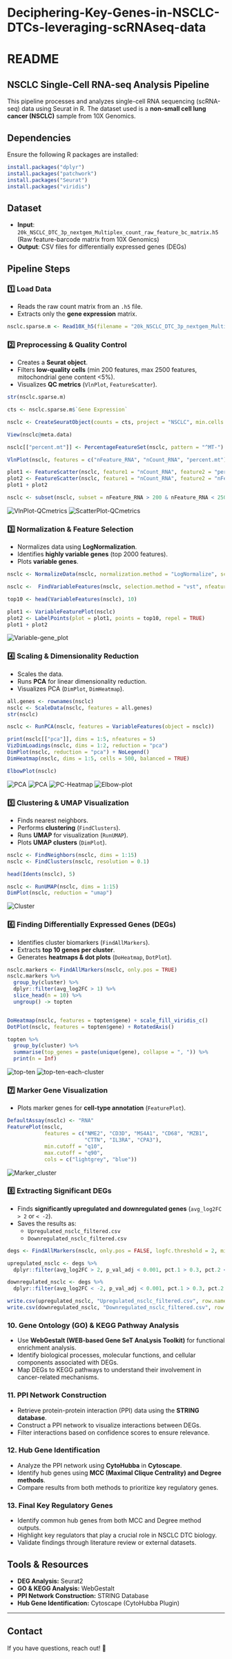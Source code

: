 # Deciphering-Key-Genes-in-NSCLC-DTCs-leveraging-scRNAseq-data
# README

## NSCLC Single-Cell RNA-seq Analysis Pipeline

This pipeline processes and analyzes single-cell RNA sequencing (scRNA-seq) data using Seurat in R. The dataset used is a **non-small cell lung cancer (NSCLC)** sample from 10X Genomics.

## **Dependencies**

Ensure the following R packages are installed:

```r
install.packages("dplyr")
install.packages("patchwork")
install.packages("Seurat")
install.packages("viridis")
```

## **Dataset**

- **Input**: `20k_NSCLC_DTC_3p_nextgem_Multiplex_count_raw_feature_bc_matrix.h5` (Raw feature-barcode matrix from 10X Genomics)
- **Output**: CSV files for differentially expressed genes (DEGs)

## **Pipeline Steps**

### 1️⃣ **Load Data**
- Reads the raw count matrix from an `.h5` file.
- Extracts only the **gene expression** matrix.
```r
nsclc.sparse.m <- Read10X_h5(filename = "20k_NSCLC_DTC_3p_nextgem_Multiplex_count_raw_feature_bc_matrix.h5")
```

### 2️⃣ **Preprocessing & Quality Control**
- Creates a **Seurat object**.
- Filters **low-quality cells** (min 200 features, max 2500 features, mitochondrial gene content <5%).
- Visualizes **QC metrics** (`VlnPlot`, `FeatureScatter`).
```r
str(nsclc.sparse.m)

cts <- nsclc.sparse.m$`Gene Expression`

nsclc <- CreateSeuratObject(counts = cts, project = "NSCLC", min.cells = 3, min.features = 200)

View(nsclc@meta.data)

nsclc[["percent.mt"]] <- PercentageFeatureSet(nsclc, pattern = "^MT-")

VlnPlot(nsclc, features = c("nFeature_RNA", "nCount_RNA", "percent.mt"), ncol = 3)

plot1 <- FeatureScatter(nsclc, feature1 = "nCount_RNA", feature2 = "percent.mt")
plot2 <- FeatureScatter(nsclc, feature1 = "nCount_RNA", feature2 = "nFeature_RNA")
plot1 + plot2

nsclc <- subset(nsclc, subset = nFeature_RNA > 200 & nFeature_RNA < 2500 & percent.mt < 5)


```
![VlnPlot-QCmetrics](Rplot01.png)
![ScatterPlot-QCmetrics](Rplot.png)

### 3️⃣ **Normalization & Feature Selection**
- Normalizes data using **LogNormalization**.
- Identifies **highly variable genes** (top 2000 features).
- Plots **variable genes**.
```r
nsclc <- NormalizeData(nsclc, normalization.method = "LogNormalize", scale.factor = 10000)

nsclc <-  FindVariableFeatures(nsclc, selection.method = "vst", nfeatures = 2000)

top10 <- head(VariableFeatures(nsclc), 10)

plot1 <- VariableFeaturePlot(nsclc)
plot2 <- LabelPoints(plot = plot1, points = top10, repel = TRUE)
plot1 + plot2
```
![Variable-gene_plot](Rplot02.png)
### 4️⃣ **Scaling & Dimensionality Reduction**
- Scales the data.
- Runs **PCA** for linear dimensionality reduction.
- Visualizes PCA (`DimPlot`, `DimHeatmap`).
```r
all.genes <- rownames(nsclc)
nsclc <- ScaleData(nsclc, features = all.genes)
str(nsclc)

nsclc <- RunPCA(nsclc, features = VariableFeatures(object = nsclc))

print(nsclc[["pca"]], dims = 1:5, nfeatures = 5)
VizDimLoadings(nsclc, dims = 1:2, reduction = "pca")
DimPlot(nsclc, reduction = "pca") + NoLegend()
DimHeatmap(nsclc, dims = 1:5, cells = 500, balanced = TRUE)

ElbowPlot(nsclc)
```
![PCA](Rplot03.png)
![PCA](Rplot04.png)
![PC-Heatmap](Rplot05.png)
![Elbow-plot](Rplot06.png)
### 5️⃣ **Clustering & UMAP Visualization**
- Finds nearest neighbors.
- Performs **clustering** (`FindClusters`).
- Runs **UMAP** for visualization (`RunUMAP`).
- Plots **UMAP clusters** (`DimPlot`).
```r
nsclc <- FindNeighbors(nsclc, dims = 1:15)
nsclc <- FindClusters(nsclc, resolution = 0.1)

head(Idents(nsclc), 5)

nsclc <- RunUMAP(nsclc, dims = 1:15)
DimPlot(nsclc, reduction = "umap")
```
![Cluster](Rplot07.png)
### 6️⃣ **Finding Differentially Expressed Genes (DEGs)**
- Identifies cluster biomarkers (`FindAllMarkers`).
- Extracts **top 10 genes per cluster**.
- Generates **heatmaps & dot plots** (`DoHeatmap`, `DotPlot`).
```r
nsclc.markers <- FindAllMarkers(nsclc, only.pos = TRUE)
nsclc.markers %>%
  group_by(cluster) %>%
  dplyr::filter(avg_log2FC > 1) %>%
  slice_head(n = 10) %>%
  ungroup() -> topten


DoHeatmap(nsclc, features = topten$gene) + scale_fill_viridis_c()
DotPlot(nsclc, features = topten$gene) + RotatedAxis()

topten %>%
  group_by(cluster) %>%
  summarise(top_genes = paste(unique(gene), collapse = ", ")) %>%
  print(n = Inf)

```
![top-ten](top_ten.png)
![top-ten-each-cluster](cluster_top_genes.png)
### 7️⃣ **Marker Gene Visualization**
- Plots marker genes for **cell-type annotation** (`FeaturePlot`).
```r
DefaultAssay(nsclc) <- "RNA"
FeaturePlot(nsclc, 
            features = c("NME2", "CD3D", "MS4A1", "CD68", "MZB1", 
                         "CTTN", "IL3RA", "CPA3"),  
            min.cutoff = "q10", 
            max.cutoff = "q90", 
            cols = c("lightgrey", "blue"))
```
![Marker_cluster](Rplot08.png)
### 8️⃣ **Extracting Significant DEGs**
- Finds **significantly upregulated and downregulated genes** (`avg_log2FC > 2` or `< -2`).
- Saves the results as:
  - `Upregulated_nsclc_filtered.csv`
  - `Downregulated_nsclc_filtered.csv`
```r
degs <- FindAllMarkers(nsclc, only.pos = FALSE, logfc.threshold = 2, min.pct = 0.2)

upregulated_nsclc <- degs %>%
  dplyr::filter(avg_log2FC > 2, p_val_adj < 0.001, pct.1 > 0.3, pct.2 < 0.2)

downregulated_nsclc <- degs %>%
  dplyr::filter(avg_log2FC < -2, p_val_adj < 0.001, pct.1 > 0.3, pct.2 < 0.2)

write.csv(upregulated_nsclc, "Upregulated_nsclc_filtered.csv", row.names = FALSE)
write.csv(downregulated_nsclc, "Downregulated_nsclc_filtered.csv", row.names = FALSE)
```



### 10. Gene Ontology (GO) & KEGG Pathway Analysis
- Use **WebGestalt (WEB-based Gene SeT AnaLysis Toolkit)** for functional enrichment analysis.
- Identify biological processes, molecular functions, and cellular components associated with DEGs.
- Map DEGs to KEGG pathways to understand their involvement in cancer-related mechanisms.

### 11. PPI Network Construction
- Retrieve protein-protein interaction (PPI) data using the **STRING database**.
- Construct a PPI network to visualize interactions between DEGs.
- Filter interactions based on confidence scores to ensure relevance.

### 12. Hub Gene Identification
- Analyze the PPI network using **CytoHubba** in **Cytoscape**.
- Identify hub genes using **MCC (Maximal Clique Centrality) and Degree methods**.
- Compare results from both methods to prioritize key regulatory genes.

### 13. Final Key Regulatory Genes
- Identify common hub genes from both MCC and Degree method outputs.
- Highlight key regulators that play a crucial role in NSCLC DTC biology.
- Validate findings through literature review or external datasets.

## Tools & Resources
- **DEG Analysis:** Seurat2
- **GO & KEGG Analysis:** WebGestalt
- **PPI Network Construction:** STRING Database
- **Hub Gene Identification:** Cytoscape (CytoHubba Plugin)


---


## **Contact**
If you have questions, reach out! 🚀
